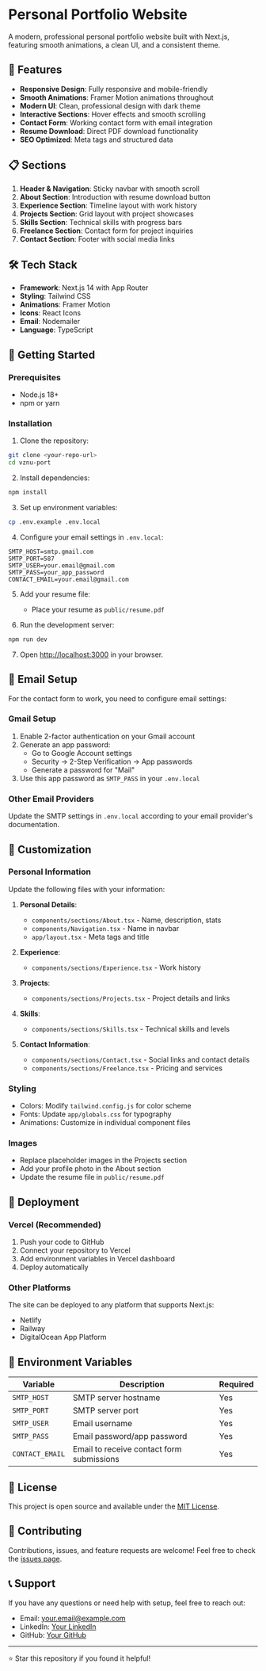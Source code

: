 # Personal Portfolio Website

A modern, professional personal portfolio website built with Next.js, featuring smooth animations, a clean UI, and a consistent theme.

## 🚀 Features

- **Responsive Design**: Fully responsive and mobile-friendly
- **Smooth Animations**: Framer Motion animations throughout
- **Modern UI**: Clean, professional design with dark theme
- **Interactive Sections**: Hover effects and smooth scrolling
- **Contact Form**: Working contact form with email integration
- **Resume Download**: Direct PDF download functionality
- **SEO Optimized**: Meta tags and structured data

## 📋 Sections

1. **Header & Navigation**: Sticky navbar with smooth scroll
2. **About Section**: Introduction with resume download button
3. **Experience Section**: Timeline layout with work history
4. **Projects Section**: Grid layout with project showcases
5. **Skills Section**: Technical skills with progress bars
6. **Freelance Section**: Contact form for project inquiries
7. **Contact Section**: Footer with social media links

## 🛠️ Tech Stack

- **Framework**: Next.js 14 with App Router
- **Styling**: Tailwind CSS
- **Animations**: Framer Motion
- **Icons**: React Icons
- **Email**: Nodemailer
- **Language**: TypeScript

## 🚀 Getting Started

### Prerequisites

- Node.js 18+ 
- npm or yarn

### Installation

1. Clone the repository:
```bash
git clone <your-repo-url>
cd vznu-port
```

2. Install dependencies:
```bash
npm install
```

3. Set up environment variables:
```bash
cp .env.example .env.local
```

4. Configure your email settings in `.env.local`:
```env
SMTP_HOST=smtp.gmail.com
SMTP_PORT=587
SMTP_USER=your.email@gmail.com
SMTP_PASS=your_app_password
CONTACT_EMAIL=your.email@gmail.com
```

5. Add your resume file:
   - Place your resume as `public/resume.pdf`

6. Run the development server:
```bash
npm run dev
```

7. Open [http://localhost:3000](http://localhost:3000) in your browser.

## 📧 Email Setup

For the contact form to work, you need to configure email settings:

### Gmail Setup
1. Enable 2-factor authentication on your Gmail account
2. Generate an app password:
   - Go to Google Account settings
   - Security → 2-Step Verification → App passwords
   - Generate a password for "Mail"
3. Use this app password as `SMTP_PASS` in your `.env.local`

### Other Email Providers
Update the SMTP settings in `.env.local` according to your email provider's documentation.

## 🎨 Customization

### Personal Information
Update the following files with your information:

1. **Personal Details**: 
   - `components/sections/About.tsx` - Name, description, stats
   - `components/Navigation.tsx` - Name in navbar
   - `app/layout.tsx` - Meta tags and title

2. **Experience**: 
   - `components/sections/Experience.tsx` - Work history

3. **Projects**: 
   - `components/sections/Projects.tsx` - Project details and links

4. **Skills**: 
   - `components/sections/Skills.tsx` - Technical skills and levels

5. **Contact Information**: 
   - `components/sections/Contact.tsx` - Social links and contact details
   - `components/sections/Freelance.tsx` - Pricing and services

### Styling
- Colors: Modify `tailwind.config.js` for color scheme
- Fonts: Update `app/globals.css` for typography
- Animations: Customize in individual component files

### Images
- Replace placeholder images in the Projects section
- Add your profile photo in the About section
- Update the resume file in `public/resume.pdf`

## 📱 Deployment

### Vercel (Recommended)
1. Push your code to GitHub
2. Connect your repository to Vercel
3. Add environment variables in Vercel dashboard
4. Deploy automatically

### Other Platforms
The site can be deployed to any platform that supports Next.js:
- Netlify
- Railway
- DigitalOcean App Platform

## 🔧 Environment Variables

| Variable | Description | Required |
|----------|-------------|----------|
| `SMTP_HOST` | SMTP server hostname | Yes |
| `SMTP_PORT` | SMTP server port | Yes |
| `SMTP_USER` | Email username | Yes |
| `SMTP_PASS` | Email password/app password | Yes |
| `CONTACT_EMAIL` | Email to receive contact form submissions | Yes |

## 📄 License

This project is open source and available under the [MIT License](LICENSE).

## 🤝 Contributing

Contributions, issues, and feature requests are welcome! Feel free to check the [issues page](../../issues).

## 📞 Support

If you have any questions or need help with setup, feel free to reach out:

- Email: your.email@example.com
- LinkedIn: [Your LinkedIn](https://linkedin.com/in/yourusername)
- GitHub: [Your GitHub](https://github.com/yourusername)

---

⭐ Star this repository if you found it helpful!
